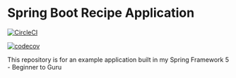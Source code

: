 # Spring Boot Recipe Application

[![CircleCI](https://circleci.com/gh/enok/spring5-recipe-app.svg?style=svg)](https://circleci.com/gh/enok/spring5-recipe-app)

[![codecov](https://codecov.io/gh/enok/spring5-recipe-app/branch/master/graph/badge.svg)](https://codecov.io/gh/enok/spring5-recipe-app)

This repository is for an example application built in my Spring Framework 5 - Beginner to Guru
